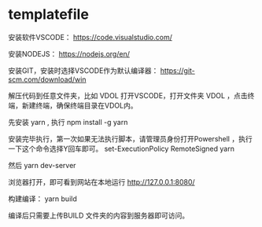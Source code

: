 # templatefile
安装软件VSCODE：
https://code.visualstudio.com/

安装NODEJS：
https://nodejs.org/en/

安装GIT，安装时选择VSCODE作为默认编译器：
https://git-scm.com/download/win

解压代码到任意文件夹，比如 VDOL
打开VSCODE，打开文件夹 VDOL ，点击终端，新建终端，确保终端目录在VDOL内。

先安装 yarn , 执行
npm install -g yarn 

安装完毕执行，第一次如果无法执行脚本，请管理员身份打开Powershell ，执行一下这个命令选择Y回车即可。 set-ExecutionPolicy RemoteSigned
yarn

然后
yarn dev-server

浏览器打开，即可看到网站在本地运行
http://127.0.0.1:8080/

构建编译：
yarn build

编译后只需要上传BUILD 文件夹的内容到服务器即可访问。
